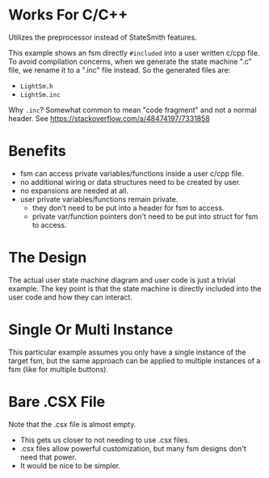 # Works For C/C++
Utilizes the preprocessor instead of StateSmith features.

This example shows an fsm directly `#included` into a user written c/cpp file. To avoid compilation concerns, when we generate the state machine ".c" file, we rename it to a ".inc" file instead. So the generated files are:
* `LightSm.h` 
* `LightSm.inc`

Why `.inc`? Somewhat common to mean "code fragment" and not a normal header. See https://stackoverflow.com/a/48474197/7331858 

# Benefits
* fsm can access private variables/functions inside a user c/cpp file.
* no additional wiring or data structures need to be created by user.
* no expansions are needed at all.
* user private variables/functions remain private.
    - they don't need to be put into a header for fsm to access.
    - private var/function pointers don't need to be put into struct for fsm to access.

# The Design
The actual user state machine diagram and user code is just a trivial example. The key point is that the state machine is directly included into the user code and how they can interact.

# Single Or Multi Instance
This particular example assumes you only have a single instance of the target fsm,
but the same approach can be applied to multiple instances of a fsm (like for multiple buttons).

# Bare .CSX File
Note that the .csx file is almost empty.
* This gets us closer to not needing to use .csx files. 
* .csx files allow powerful customization, but many fsm designs don't need that power.
* It would be nice to be simpler.
